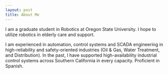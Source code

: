 ```yaml
---
layout: post
title: About Me
---
```


I am a graduate student in Robotics at Oregon State University. I hope to utilize robotics in elderly care and support.

I am experienced in automation, control systems and SCADA engineering in high-reliability and safety-oriented industries (Oil & Gas, Water Treatment, and Distribution). In the past, I have supported high-availability industrial control systems across Southern California in every capacity. Proficient in Spanish.
